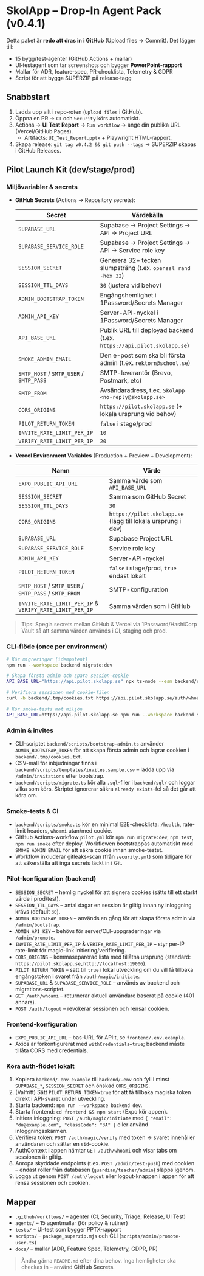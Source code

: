 # SkolApp – Drop‑In Agent Pack (v0.4.1)

Detta paket är **redo att dras in i GitHub** (Upload files → Commit). Det lägger till:
- 15 bygg/test‑agenter (GitHub Actions + mallar)
- UI‑testagent som tar screenshots och bygger **PowerPoint‑rapport**
- Mallar för ADR, feature‑spec, PR‑checklista, Telemetry & GDPR
- Script för att bygga SUPERZIP på release‑tagg

## Snabbstart
1) Ladda upp allt i repo‑roten (`Upload files` i GitHub).
2) Öppna en PR → `CI` och `Security` körs automatiskt.
3) Actions → **UI Test Report** → `Run workflow` → ange din publika URL (Vercel/GitHub Pages).
   - Artifacts: `UI_Test_Report.pptx` + Playwright HTML‑rapport.
4) Skapa release: `git tag v0.4.2 && git push --tags` → SUPERZIP skapas i GitHub Releases.

## Pilot Launch Kit (dev/stage/prod)

### Miljövariabler & secrets
- **GitHub Secrets** (Actions → Repository secrets):

  | Secret | Värdekälla |
  | --- | --- |
  | `SUPABASE_URL` | Supabase → Project Settings → API → Project URL |
  | `SUPABASE_SERVICE_ROLE` | Supabase → Project Settings → API → Service role key |
  | `SESSION_SECRET` | Generera 32+ tecken slumpsträng (t.ex. `openssl rand -hex 32`) |
  | `SESSION_TTL_DAYS` | `30` (justera vid behov) |
  | `ADMIN_BOOTSTRAP_TOKEN` | Engångshemlighet i 1Password/Secrets Manager |
  | `ADMIN_API_KEY` | Server-API-nyckel i 1Password/Secrets Manager |
  | `API_BASE_URL` | Publik URL till deployad backend (t.ex. `https://api.pilot.skolapp.se`) |
  | `SMOKE_ADMIN_EMAIL` | Den e-post som ska bli första admin (t.ex. `rektorn@school.se`) |
  | `SMTP_HOST` / `SMTP_USER` / `SMTP_PASS` | SMTP-leverantör (Brevo, Postmark, etc) |
  | `SMTP_FROM` | Avsändaradress, t.ex. `SkolApp <no-reply@skolapp.se>` |
  | `CORS_ORIGINS` | `https://pilot.skolapp.se` (+ lokala ursprung vid behov) |
  | `PILOT_RETURN_TOKEN` | `false` i stage/prod |
  | `INVITE_RATE_LIMIT_PER_IP` | `10` |
  | `VERIFY_RATE_LIMIT_PER_IP` | `20` |

- **Vercel Environment Variables** (Production + Preview + Development):

  | Namn | Värde |
  | --- | --- |
  | `EXPO_PUBLIC_API_URL` | Samma värde som `API_BASE_URL` |
  | `SESSION_SECRET` | Samma som GitHub Secret |
  | `SESSION_TTL_DAYS` | `30` |
  | `CORS_ORIGINS` | `https://pilot.skolapp.se` (lägg till lokala ursprung i dev) |
  | `SUPABASE_URL` | Supabase Project URL |
  | `SUPABASE_SERVICE_ROLE` | Service role key |
  | `ADMIN_API_KEY` | Server-API-nyckel |
  | `PILOT_RETURN_TOKEN` | `false` i stage/prod, `true` endast lokalt |
  | `SMTP_HOST` / `SMTP_USER` / `SMTP_PASS` / `SMTP_FROM` | SMTP-konfiguration |
  | `INVITE_RATE_LIMIT_PER_IP` & `VERIFY_RATE_LIMIT_PER_IP` | Samma värden som i GitHub |

> Tips: Spegla secrets mellan GitHub & Vercel via 1Password/HashiCorp Vault så att samma värden används i CI, staging och prod.

### CLI-flöde (once per environment)
```bash
# Kör migreringar (idempotent)
npm run --workspace backend migrate:dev

# Skapa första admin och spara session-cookie
API_BASE_URL="https://api.pilot.skolapp.se" npx ts-node --esm backend/scripts/bootstrap-admin.ts --email rektorn@school.se

# Verifiera sessionen med cookie-filen
curl -b backend/.tmp/cookies.txt https://api.pilot.skolapp.se/auth/whoami

# Kör smoke-tests mot miljön
API_BASE_URL=https://api.pilot.skolapp.se npm run --workspace backend smoke
```

### Admin & invites
- CLI-scriptet `backend/scripts/bootstrap-admin.ts` använder `ADMIN_BOOTSTRAP_TOKEN` för att skapa första admin och lagrar cookien i `backend/.tmp/cookies.txt`.
- CSV-mall för inbjudningar finns i `backend/scripts/templates/invites.sample.csv` – ladda upp via `/admin/invitations` efter bootstrap.
- `backend/scripts/migrate.ts` kör alla `.sql`-filer i `backend/sql/` och loggar vilka som körs. Skriptet ignorerar säkra `already exists`-fel så det går att köra om.

### Smoke-tests & CI
- `backend/scripts/smoke.ts` kör en minimal E2E-checklista: `/health`, rate-limit headers, `whoami` utan/med cookie.
- GitHub Actions-workflow `pilot.yml` kör `npm run migrate:dev`, `npm test`, `npm run smoke` efter deploy. Workflowen bootstrappas automatiskt med `SMOKE_ADMIN_EMAIL` för att säkra cookie innan smoke-testet.
- Workflow inkluderar gitleaks-scan (från `security.yml`) som tidigare för att säkerställa att inga secrets läckt in i Git.

### Pilot-konfiguration (backend)
- `SESSION_SECRET` – hemlig nyckel för att signera cookies (sätts till ett starkt värde i prod/test).
- `SESSION_TTL_DAYS` – antal dagar en session är giltig innan ny inloggning krävs (default `30`).
- `ADMIN_BOOTSTRAP_TOKEN` – används en gång för att skapa första admin via `/admin/bootstrap`.
- `ADMIN_API_KEY` – behövs för server/CLI-uppgraderingar via `/admin/promote`.
- `INVITE_RATE_LIMIT_PER_IP` & `VERIFY_RATE_LIMIT_PER_IP` – styr per-IP rate-limit för magic-link initiering/verifiering.
- `CORS_ORIGINS` – kommaseparerad lista med tillåtna ursprung (standard: `https://pilot.skolapp.se,http://localhost:19006`).
- `PILOT_RETURN_TOKEN` – sätt till `true` i lokal utveckling om du vill få tillbaka engångstoken i svaret från `/auth/magic/initiate`.
- `SUPABASE_URL` & `SUPABASE_SERVICE_ROLE` – används av backend och migrations-scriptet.
- `GET /auth/whoami` – returnerar aktuell användare baserat på cookie (401 annars).
- `POST /auth/logout` – revokerar sessionen och rensar cookien.

### Frontend-konfiguration
- `EXPO_PUBLIC_API_URL` – bas-URL för API:t, se `frontend/.env.example`.
- Axios är förkonfigurerat med `withCredentials=true`; backend måste tillåta CORS med credentials.

### Köra auth-flödet lokalt
1. Kopiera `backend/.env.example` till `backend/.env` och fyll i minst `SUPABASE_*`, `SESSION_SECRET` och önskad `CORS_ORIGINS`.
2. (Valfritt) Sätt `PILOT_RETURN_TOKEN=true` för att få tillbaka magiska token direkt i API-svaret under utveckling.
3. Starta backend: `npm run --workspace backend dev`.
4. Starta frontend: `cd frontend && npm start` (Expo kör appen).
5. Initiera inloggning: `POST /auth/magic/initiate` med `{ "email": "du@example.com", "classCode": "3A" }` eller använd inloggningsskärmen.
6. Verifiera token: `POST /auth/magic/verify` med token → svaret innehåller användaren och sätter en `sid`-cookie.
7. AuthContext i appen hämtar `GET /auth/whoami` och visar tabs om sessionen är giltig.
8. Anropa skyddade endpoints (t.ex. `POST /admin/test-push`) med cookien – endast roller från databasen (`guardian/teacher/admin`) släpps igenom.
9. Logga ut genom `POST /auth/logout` eller logout-knappen i appen för att rensa sessionen och cookien.

## Mappar
- `.github/workflows/` – agenter (CI, Security, Triage, Release, UI Test)  
- `agents/` – 15 agentmallar (för policy & rutiner)  
- `tests/` – UI‑test som bygger PPTX‑rapport
- `scripts/` – `package_superzip.mjs` och CLI (`scripts/admin/promote-user.ts`)
- `docs/` – mallar (ADR, Feature Spec, Telemetry, GDPR, PR)

> Ändra gärna `README.md` efter dina behov. Inga hemligheter ska checkas in – använd **GitHub Secrets**.
